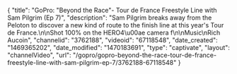 {
    "title": "GoPro: \"Beyond the Race\"- Tour de France Freestyle Line with Sam Pilgrim (Ep 7)",
    "description": "Sam Pilgrim breaks away from the Peloton to discover a new kind of route to the finish line at this year's Tour de France.\n\nShot 100% on the HERO4\u00ae camera f\n\nMusic\nRich Aucoin",
    "channelid": "3762188",
    "videoid": "67118548",
    "date_created": "1469365202",
    "date_modified": "1470183691",
    "type": "captivate",
    "layout": "channelVideo",
    "url": "\/gopro\/gopro-beyond-the-race-tour-de-france-freestyle-line-with-sam-pilgrim-ep-7\/3762188-67118548"
}